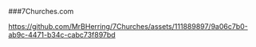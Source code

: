 ###7Churches.com

https://github.com/MrBHerring/7Churches/assets/111889897/9a06c7b0-ab9c-4471-b34c-cabc73f897bd

